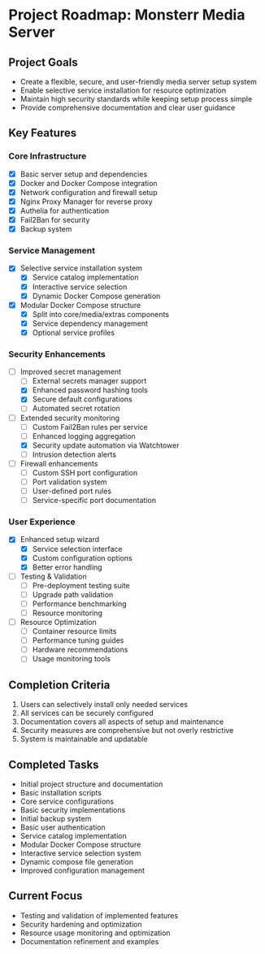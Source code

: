 # Project Roadmap: Monsterr Media Server

## Project Goals
- Create a flexible, secure, and user-friendly media server setup system
- Enable selective service installation for resource optimization
- Maintain high security standards while keeping setup process simple
- Provide comprehensive documentation and clear user guidance

## Key Features

### Core Infrastructure
- [x] Basic server setup and dependencies
- [x] Docker and Docker Compose integration
- [x] Network configuration and firewall setup
- [x] Nginx Proxy Manager for reverse proxy
- [x] Authelia for authentication
- [x] Fail2Ban for security
- [x] Backup system

### Service Management
- [x] Selective service installation system
  - [x] Service catalog implementation
  - [x] Interactive service selection
  - [x] Dynamic Docker Compose generation
- [x] Modular Docker Compose structure
  - [x] Split into core/media/extras components
  - [x] Service dependency management
  - [x] Optional service profiles

### Security Enhancements
- [ ] Improved secret management
  - [ ] External secrets manager support
  - [x] Enhanced password hashing tools
  - [x] Secure default configurations
  - [ ] Automated secret rotation
- [ ] Extended security monitoring
  - [ ] Custom Fail2Ban rules per service
  - [ ] Enhanced logging aggregation
  - [x] Security update automation via Watchtower
  - [ ] Intrusion detection alerts
- [ ] Firewall enhancements
  - [ ] Custom SSH port configuration
  - [ ] Port validation system
  - [ ] User-defined port rules
  - [ ] Service-specific port documentation

### User Experience
- [x] Enhanced setup wizard
  - [x] Service selection interface
  - [x] Custom configuration options
  - [x] Better error handling
- [ ] Testing & Validation
  - [ ] Pre-deployment testing suite
  - [ ] Upgrade path validation
  - [ ] Performance benchmarking
  - [ ] Resource monitoring
- [ ] Resource Optimization
  - [ ] Container resource limits
  - [ ] Performance tuning guides
  - [ ] Hardware recommendations
  - [ ] Usage monitoring tools

## Completion Criteria
1. Users can selectively install only needed services
2. All services can be securely configured
3. Documentation covers all aspects of setup and maintenance
4. Security measures are comprehensive but not overly restrictive
5. System is maintainable and updatable

## Completed Tasks
- Initial project structure and documentation
- Basic installation scripts
- Core service configurations
- Basic security implementations
- Initial backup system
- Basic user authentication
- Service catalog implementation
- Modular Docker Compose structure
- Interactive service selection system
- Dynamic compose file generation
- Improved configuration management

## Current Focus
- Testing and validation of implemented features
- Security hardening and optimization
- Resource usage monitoring and optimization
- Documentation refinement and examples
